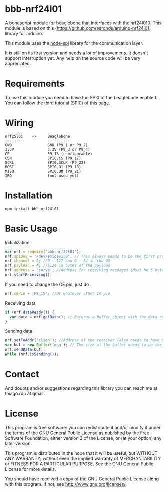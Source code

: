bbb-nrf24l01
============

A bonescript module for beaglebone that interfaces with the nrf24l010. This module is based on this (https://github.com/aaronds/arduino-nrf24l01) library for arduino.

This module uses the [node-spi](https://github.com/RussTheAerialist/node-spi) library for the communication layer.

It is still on its first version and needs a lot of improvemens. It doesn't support interruption yet. Any help on the source code will be very appreciated.

Requirements
============

To use this module you need to have the SPI0 of the beaglebone enabled. You can follow the third tutorial (SPI0) of [this page](http://elinux.org/BeagleBone_Black_Enable_SPIDEV).

Wiring
======

```
nrf25l01    ->     Beaglebone
--------           ----------
GND                GND (P9_1 or P9_2)
3.3V               3.3V (P9_3 or P9_4)
CE                 P9_16 (configurable)
CSN                SPI0.CS (P9_17)
SCKL               SPI0.SCLK (P9_22)
MOSI               SPI0.D1 (P9_18)
MISO               SPI0.D0 (P9_21)
IRQ                (not used yet)
```

Installation
============

```
npm install bbb-nrf24l01
```

Basic Usage
===========

Initialization
```javascript
var nrf = require('bbb-nrf24l01');
nrf.spiDev = '/dev/spidev1.0'; // This always needs to be the first property to be set
nrf.channel = 0; //0 - 127 and 0 - 84 in the US
nrf.payload = 4; //Size in bytes of the payload
nrf.address = 'serve'; //Address for receiving messages (Must be 5 bytes long)
nrf.startReceiving();
```

If you need to change the CE pin, just do
```javascript
nrf.cePin = 'P9_15'; //Or whatever other IO pin
```

Receiving data
```javascript
if (nrf.dataReady()) {
  var data = nrf.getData(); // Returns a Buffer object with the data received
}
```

Sending data
```javascript
nrf.setToAddr('clien'); //Address of the receiver (also needs to have 5 bytes only)
var buf = new Buffer('msg'); // The size of the buffer needs to be the same as the payload
nrf.sendData(buf);
while (nrf.isSending());
```

Contact
=======

And doubts and/or suggestions regarding this library you can reach me at thiago.rdp at gmail.

License
=======

This program is free software: you can redistribute it and/or modify it under the terms of the GNU General Public License as published by the Free Software Foundation, either version 3 of the License, or (at your option) any later version.

This program is distributed in the hope that it will be useful, but WITHOUT ANY WARRANTY; without even the implied warranty of MERCHANTABILITY or FITNESS FOR A PARTICULAR PURPOSE. See the GNU General Public License for more details.

You should have received a copy of the GNU General Public License along with this program. If not, see http://www.gnu.org/licenses/.
